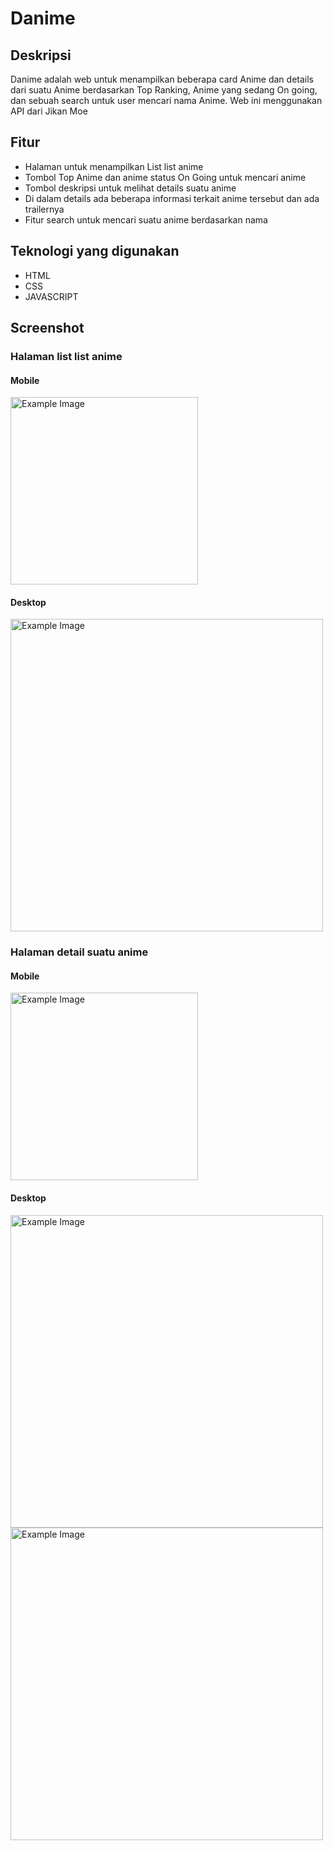 # Danime

## Deskripsi
Danime adalah web untuk menampilkan beberapa card Anime dan details dari suatu Anime berdasarkan Top Ranking, Anime yang sedang On going, dan sebuah search untuk user mencari nama Anime. Web ini menggunakan API dari Jikan Moe

## Fitur
- Halaman untuk menampilkan List list anime
- Tombol Top Anime dan anime status On Going untuk mencari anime
- Tombol deskripsi untuk melihat details suatu anime
- Di dalam details ada beberapa informasi terkait anime tersebut dan ada trailernya
- Fitur search untuk mencari suatu anime berdasarkan nama

## Teknologi yang digunakan
- HTML
- CSS
- JAVASCRIPT

## Screenshot
### Halaman list list anime
#### Mobile
<img src="https://github.com/user-attachments/assets/c46f33da-f055-40a1-ac14-3f675c0e2acb" alt="Example Image" width="300">

#### Desktop
<img src="https://github.com/user-attachments/assets/4205d1ac-a818-402d-9d79-1ea220b9d434" alt="Example Image" width="500">

### Halaman detail suatu anime
#### Mobile
<img src="https://github.com/user-attachments/assets/e17758ba-69f4-44ef-85a4-5334a0525cc1" alt="Example Image" width="300">

#### Desktop
<img src="https://github.com/user-attachments/assets/372e10f8-6e1e-447b-9201-d75971451be8" alt="Example Image" width="500">
<img src="https://github.com/user-attachments/assets/67e1220e-9d67-4d7a-bdaf-a03170bab2d7" alt="Example Image" width="500">
